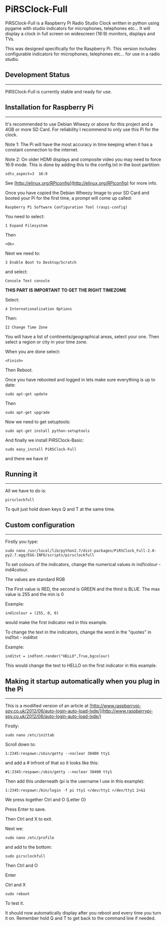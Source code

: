 PiRSClock-Full
==============

PiRSClock-Full is a Raspberry Pi Radio Studio Clock written in python using pygame with studio indicators for microphones, telephones etc... It will display a clock in full screen on widescreen (16:9) monitors, displays and TVs.

This was designed specifically for the Raspberry Pi. This version includes configurable indicators for microphones, telephones etc... for use in a radio studio.

## Development Status

***

PiRSClock-Full is currently stable and ready for use.

## Installation for Raspberry Pi

***

It's recommended to use Debian Wheezy or above for this project and a 4GB or more SD Card.
For reliability I recommend to only use this Pi for the clock.

Note 1: The Pi will have the most accuracy in time keeping when it has a constant connection to the internet.

Note 2: On older HDMI displays and composite video you may need to force 16:9 mode. This is done by adding this to the config.txt in the boot partition:

    sdtv_aspect=3  16:9
    
See [http://elinux.org/RPiconfig](http://elinux.org/RPiconfig) for more info.

Once you have copied the Debian Wheezy Image to your SD Card and booted your Pi for the first time, a prompt will come up called:
    
    Raspberry Pi Software Configuration Tool (raspi-config)

You need to select:

    1 Expand Filesystem
Then

    <Ok>

Next we need to:

    3 Enable Boot to Desktop/Scratch

and select:

    Console Text console

**THIS PART IS IMPORTANT TO GET THE RIGHT TIMEZOME**

Select:

    4 Internationalisation Options

Then:

    I2 Change Time Zone

You will have a list of continents/geographical areas, select your one. Then select a region or city in your time zone.

When you are done select:

    <Finish>
    
Then Reboot.

Once you have rebooted and logged in lets make sure everything is up to date:

    sudo apt-get update
    
Then

    sudo apt-get upgrade
    
Now we need to get setuptools:

    sudo apt-get install python-setuptools
    
And finally we install PiRSClock-Basic:

    sudo easy_install PiRSClock-Full
    
and there we have it!

## Running it

***

All we have to do is:

    pirsclockfull
    
To quit just hold down keys Q and T at the same time.

## Custom configuration

***

Firstly you type:

    sudo nano /usr/local/lib/python2.7/dist-packages/PiRSClock_Full-2.0-py2.7.egg/EGG-INFO/scripts/pirsclockfull

To set colours of the indicators, change the numerical values in ind1colour - ind4colour.

The values are standard RGB

The First value is RED, the second is GREEN and the third is BLUE. The max value is 255 and the min is 0

Example:

    ind1colour = (255, 0, 0)
    
would make the first indicator red in this example.

To change the text in the indicators, change the word in the "quotes" in ind1txt - ind4txt

Example:

    ind1txt = indfont.render("HELLO",True,bgcolour)

This would change the text to HELLO on the first indicator in this example.

## Making it startup automatically when you plug in the Pi

***

This is a modified version of an article at [http://www.raspberrypi-spy.co.uk/2012/06/auto-login-auto-load-lxde/](http://www.raspberrypi-spy.co.uk/2012/06/auto-login-auto-load-lxde/)

Firstly:

    sudo nano /etc/inittab
    
Scroll down to:

    1:2345:respawn:/sbin/getty --noclear 38400 tty1
    
and add a # infront of that so it looks like this:

    #1:2345:respawn:/sbin/getty --noclear 38400 tty1
    
Then add this underneath (pi is the username I use in this example):

    1:2345:respawn:/bin/login -f pi tty1 </dev/tty1 >/dev/tty1 2>&1
    
We press together Ctrl and O (Letter O)

Press Enter to save.

Then Ctrl and X to exit.

Next we:

    sudo nano /etc/profile
    
and add to the bottom:

    sudo pirsclockfull

Then Ctrl and O

Enter

Ctrl and X

    sudo reboot
    
To test it.
    
It should now automatically display after you reboot and every time you turn it on. Remember hold Q and T to get back to the command line if needed.
